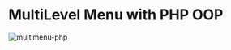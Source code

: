 # MultiLevel Menu with PHP OOP
![multimenu-php](https://user-images.githubusercontent.com/26044286/79895647-06c01a80-8429-11ea-844d-d28a3442ac90.png)
